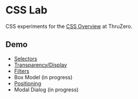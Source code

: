 # CSS Lab

CSS experiments for the [CSS Overview](http://www.thruzero.com/jcat3/apps/resources/resources.jsf?rid=css.overview) at ThruZero.

## Demo

* [Selectors](http://www.thruzero.com/pages/jcat3/css-summary/selectors.html)
* [Transparency/Display](http://www.thruzero.com/pages/jcat3/css-summary/transparency-display.html)
* [Filters](http://www.thruzero.com/pages/jcat3/css-summary/filters.html)
* Box Model (in progress)
* [Positioning](http://www.thruzero.com/pages/jcat3/css-summary/positioning.html)
* Modal Dialog (in progress)
